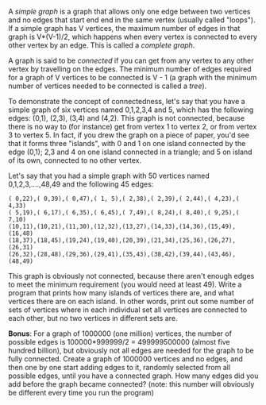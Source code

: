 <div class="md"><p>A <em>simple graph</em> is a graph that allows only one edge between two vertices and no edges that start end end in the same vertex (usually called "loops"). If a simple graph has V vertices, the maximum number of edges in that graph is V*(V-1)/2, which happens when every vertex is connected to every other vertex by an edge. This is called a <em>complete graph</em>.</p>
<p>A graph is said to be <em>connected</em> if you can get from any vertex to any other vertex by travelling on the edges. The minimum number of edges required for a graph of V vertices to be connected is V - 1 (a graph with the minimum number of vertices needed to be connected is called a <em>tree</em>). </p>
<p>To demonstrate the concept of connectedness, let's say that you have a simple graph of six vertices named 0,1,2,3,4 and 5, which has the following edges: (0,1), (2,3), (3,4) and (4,2). This graph is not connected, because there is no way to (for instance) get from vertex 1 to vertex 2, or from vertex 3 to vertex 5. In fact, if you drew the graph on a piece of paper, you'd see that it forms three "islands", with 0 and 1 on one island connected by the edge (0,1); 2,3 and 4 on one island connected in a triangle; and 5 on island of its own, connected to no other vertex.</p>
<p>Let's say that you had a simple graph with 50 vertices named 0,1,2,3,....,48,49 and the following 45 edges:</p>
<pre><code>( 0,22),( 0,39),( 0,47),( 1, 5),( 2,38),( 2,39),( 2,44),( 4,23),( 4,33)    
( 5,19),( 6,17),( 6,35),( 6,45),( 7,49),( 8,24),( 8,40),( 9,25),( 7,10)    
(10,11),(10,21),(11,30),(12,32),(13,27),(14,33),(14,36),(15,49),(16,48)    
(18,37),(18,45),(19,24),(19,40),(20,39),(21,34),(25,36),(26,27),(26,31)    
(26,32),(28,48),(29,36),(29,41),(35,43),(38,42),(39,44),(43,46),(48,49)    
</code></pre>
<p>This graph is obviously not connected, because there aren't enough edges to meet the minimum requirement (you would need at least 49). Write a program that prints how many islands of vertices there are, and what vertices there are on each island. In other words, print out some number of sets of vertices where in each individual set all vertices are connected to each other, but no two vertices in different sets are.</p>
<p><strong>Bonus</strong>: For a graph of 1000000 (one million) vertices, the number of possible edges is 100000*999999/2 = 499999500000 (almost five hundred billion), but obviously not all edges are needed for the graph to be fully connected. Create a graph of 1000000 vertices and no edges, and then one by one start adding edges to it, randomly selected from all possible edges, until you have a connected graph. How many edges did you add before the graph became connected? (note: this number will obviously be different every time you run the program)</p>
</div>
